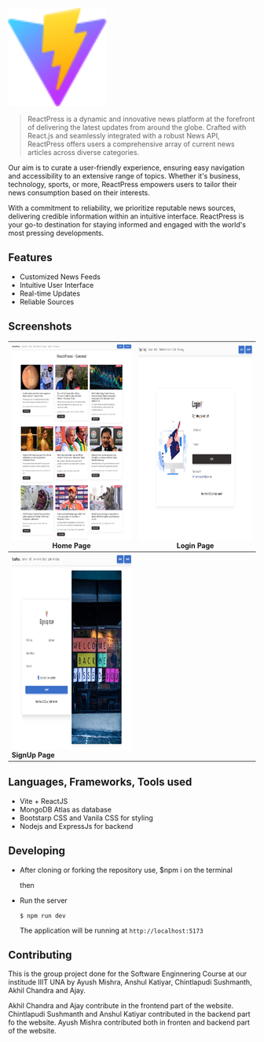 <img src="public\vite.svg" alt="logo" width=200 height=200>


> ReactPress is a dynamic and innovative news platform at the forefront of delivering the latest updates from around the globe. Crafted with React.js and seamlessly integrated with a robust News API, ReactPress offers users a comprehensive array of current news articles across diverse categories.

Our aim is to curate a user-friendly experience, ensuring easy navigation and accessibility to an extensive range of topics. Whether it's business, technology, sports, or more, ReactPress empowers users to tailor their news consumption based on their interests.

With a commitment to reliability, we prioritize reputable news sources, delivering credible information within an intuitive interface. ReactPress is your go-to destination for staying informed and engaged with the world's most pressing developments.

## Features

- Customized News Feeds
- Intuitive User Interface
- Real-time Updates
- Reliable Sources

## Screenshots

| <img src="src\assets\1.png"  width=400 height=400> Home Page   | <img src="src\assets\2.png" width=400 height=400> **Login Page**    |
| ------------------------------------------------------------------- | -------------------------------------------------------------- |
| <img src="src\assets\3.png" alt="complaint" width=400 height=400 style="display:inline-block"> **SignUp Page**|

## Languages, Frameworks, Tools used


- Vite + ReactJS
- MongoDB Atlas as database
- Bootstarp CSS and Vanila CSS for styling
- Nodejs and ExpressJs for backend    

## Developing

- After cloning or forking the repository use,
    $npm i on the terminal
  
  then

- Run the server
    ```shell
    $ npm run dev
    ```

    The application will be running at `http://localhost:5173`

## Contributing

This is the group project done for the Software Enginnering Course at our institude IIIT UNA by Ayush Mishra, Anshul Katiyar, Chintlapudi Sushmanth, Akhil Chandra and Ajay.

Akhil Chandra and Ajay contribute in the frontend part of the website.
Chintlapudi Sushmanth and Anshul Katiyar contributed in the backend part fo the website.
Ayush Mishra contributed both in fronten and backend part of the website.